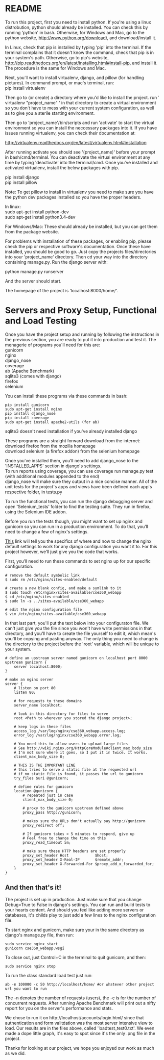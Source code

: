 <h1> README </h1>

To run this project, first you need to install python. 
If you're using a linux distrobution, python should already be installed. 
You can check this by running 'python' in bash. 
Otherwise, for Windows and Mac, go to the python website, http://www.python.org/download/, and download/install it. 

In Linux, check that pip is installed by typing 'pip' into the terminal. 
If the terminal complains that it doesn't know the command, check that pip is in your system's path. 
Otherwise, go to pip's website, http://pip.readthedocs.org/en/latest/installing.html#install-pip, and install it.
The procedure is the same for Windows and Mac. 

Next, you'll want to install virtualenv, django, and pillow (for handling pictures). 
In command prompt, or mac's terminal, run: <br>
pip install virtualenv

Then go to (or create) a directory where you'd like to install the project. 
run ' virtualenv "project_name" ' in that directory to create a virtual environment so you don't have to mess 
with your current system configuration, as well as to give you a sterile starting environment. 

Then go to 'project_name'/bin/scripts and run 'activate' to start the virtual environment so you can install the neccessary packages into it. If you have issues running virtualenv, you can check their documentation at: <br> 

http://virtualenv.readthedocs.org/en/latest/virtualenv.html#installation

After running activate you should see '(project_name)' before your prompt in bash/cmd/terminal. 
You can deactivate the virtual environment at any time by typing 'deactivate' into the terminal/cmd. 
Once you've installed and activated virtualenv, install the below packages with pip. 

pip install django<br> 
pip install pillow

Note: To get pillow to install in virtualenv you need to make sure you have the 
python dev packages installed so you have the proper headers. 

In linux: <br>
sudo apt-get install python-dev <br>
sudo apt-get install python3.4-dev <br>

For Windows/Mac: 
These should already be installed, but you can get them from the package website. 

For problems with installation of these packages, or enabling pip, please check the pip or respective software's documentation. 
Once these have installed, you should be good to go. Just copy the projects files/directories into your 'project_name' directory. 
Then cd your way into the directory containing manage.py. 
Run the django server with: 

python manage.py runserver 

And the server should start. 

The homepage of the project is 'localhost:8000/home/'.

<h1> Servers and Proxy Setup, Functional and Load Testing </h1> 
Once you have the project setup and running by following the instructions in the previous section, you are ready to put it into production and test it. 
The menagerie of programs you'll need for this are: <br>
gunicorn <br>
nginx <br>
django_nose<br>
coverage <br>
ab (Apache Benchmark) <br>
sqlite3 (comes with django) <br>
firefox <br>
selenium<br>

You can install these programs via these commands in bash: <br>
```
pip install gunicorn 
sudo apt-get install nginx 
pip install django_nose
pip install coverage
sudo apt-get install apache2-utils (for ab)
```
sqlite3 doesn't need installation if you've already installed django <br>

These programs are a straight forward download from the internet:<br>
download firefox from the mozilla homepage <br>
download selenium (a firefox addon) from the selenium homepage <br>

Once you've installed them, you'll need to add django_nose to the 'INSTALLED_APPS' section in django's settings. <br>
To run reports using coverage, you can use coverage run manage.py test (with additional modules appended to the end)<br>
django_nose will make sure they output in a nice concise manner. 
All of the unit tests for the project's apps and views have been defined each app's respective folder, in tests.py<br> 

To run the functional tests, you can run the django debugging server and open 'Selenium_tests' folder to find the testing suite. They run in firefox, using the Selenium IDE addon. 

Before you run the tests though, you might want to set up nginx and gunicorn so you can run in a production environment. To do that, you'll need to change a few of nginx's settings. 

<a href="http://www.apreche.net/complete-single-server-django-stack-tutorial/">This</a> link will tell you the specifics of where and now to change the nginx default settings to work for any django configuration you want it to. For this project however, we'll just give you the code that works. 

First, you'll need to run these commands to set nginx up for our specific configuration.
```
# remove the default symbolic link
$ sudo rm /etc/nginx/sites-enabled/default

# create a new blank config, and make a symlink to it
$ sudo touch /etc/nginx/sites-available/cse360_webapp
$ cd /etc/nginx/sites-enabled
$ sudo ln -s ../sites-available/cse360_webapp

# edit the nginx configuration file
$ vim /etc/nginx/sites-available/cse360_webapp
```
In that last part, you'll put the text below into your configuraton file. We can't just give you the file since you won't have write permissions in that directory, and you'll have to create the file yourself to edit it, which mean's you'll be copying and pasting anyway. The only thing you need to change is the directory to the project before the 'root' variable, which will be unique to your system. 

```
# define an upstream server named gunicorn on localhost port 8000
upstream gunicorn {
    server localhost:8000;
}

# make an nginx server
server {
    # listen on port 80
    listen 80;

    # for requests to these domains
    server_name localhost;

    # look in this directory for files to serve
    root <Path to wherever you stored the django project>;

    # keep logs in these files
    access_log /var/log/nginx/cse360_webapp.access.log;
    error_log /var/log/nginx/cse360_webapp.error.log;

    # You need this to allow users to upload large files
    # See http://wiki.nginx.org/HttpCoreModule#client_max_body_size
    # I'm not sure where it goes, so I put it in twice. It works.
    client_max_body_size 0;

    # THIS IS THE IMPORTANT LINE
    # this tries to serve a static file at the requested url
    # if no static file is found, it passes the url to gunicorn
    try_files $uri @gunicorn;

    # define rules for gunicorn
    location @gunicorn {
        # repeated just in case
        client_max_body_size 0;

        # proxy to the gunicorn upstream defined above
        proxy_pass http://gunicorn;

        # makes sure the URLs don't actually say http://gunicorn 
        proxy_redirect off;

        # If gunicorn takes > 5 minutes to respond, give up
        # Feel free to change the time on this
        proxy_read_timeout 5m;

        # make sure these HTTP headers are set properly
        proxy_set_header Host            $host;
        proxy_set_header X-Real-IP       $remote_addr;
        proxy_set_header X-Forwarded-For $proxy_add_x_forwarded_for;
    }
}
``` 

<h2> And then that's it! </h2> 
The project is set up in production. Just make sure that you change Debug=True to False in django's settings. 
You can run and build tests to your hearts content. And should you feel like adding more servers or databases, it's childs play to just add a few lines to the nginx configuration file. 

To start nginx and gunicorn, make sure your in the same directory as django's manage.py file, then run: 
```
sudo service nginx start
gunicorn cse360_webapp.wsgi
```
To close out, just Control+C in the terminal to quit gunicorn, and then: 
```
sudo service nginx stop
```

To run the class standard load test just run: 
```
ab -n 100000 -c 50 http://localhost/home/ #or whatever other project url you want to run
```

The -n denotes the number of requests (users), the -c is for the number of concurrent requests. 
After running Apache Benchmark will print out a nifty report for you on the server's performance and stats. 

We chose to run it on http://localhost/accounts/login.html/ since that authentication and form valitdation was the most server intensive view to load. Our results are in the files above, called 'loadtest_test0.txt'. We even made a dope little graph, it's easy to spot since it's the only .png file in the project. 

Thanks for looking at our project, we hope you enjoyed our work as much as we did. 



